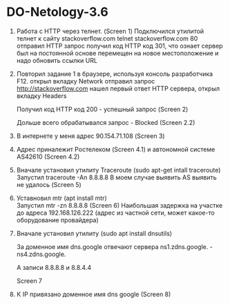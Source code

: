 # DO-Netology-3.6

1. Работа c HTTP через телнет. (Screen 1)
	Подключился утилитой телнет к сайту stackoverflow.com telnet stackoverflow.com 80
	отправил HTTP запрос
	получил код HTTP код 301, что ознает сервер был на постоянной основе перемещен на новое местоположение и надо обновить ссылки URL

2. Повторил задание 1 в браузере, используя консоль разработчика F12.
	открыл вкладку Network
	отправил запрос http://stackoverflow.com
	нашел первый ответ HTTP сервера, открыл вкладку Headers

	Получил код HTTP код 200 - успешный запрос (Screen 2)
	
	Дольше всего обрабатывался запрос - Blocked (Screen 2.2)

3. В интернете у меня адрес 90.154.71.108 (Screen 3)

4. Адрес приналежит Ростелеком (Screen 4.1) и автономной системе AS42610 (Screen 4.2)

5. Вначале установил утилиту Traceroute (sudo apt-get intall traceroute)
   Запустил traceroute -An 8.8.8.8 
   В моем случае выявить AS выявить не удалось (Screen 5)

6. Уставновил mtr (apt install mtr)  
   Запустил mtr -zn 8.8.8.8 (Screen 6)
   Наибольшая задержка на участке до адреса 192.168.126.222 (адрес из частной сети, может какое-то оборудование провайдера) 

7. Вначале установил утилиту (sudo apt install dnsutils)

   За доменное имя dns.google отвечают сервера ns1.zdns.google. - ns4.zdns.google.
   
   А записи 8.8.8.8 и 8.8.4.4
	
	Screen 7

8. К  IP привязано доменное имя dns google (Screen 8)
